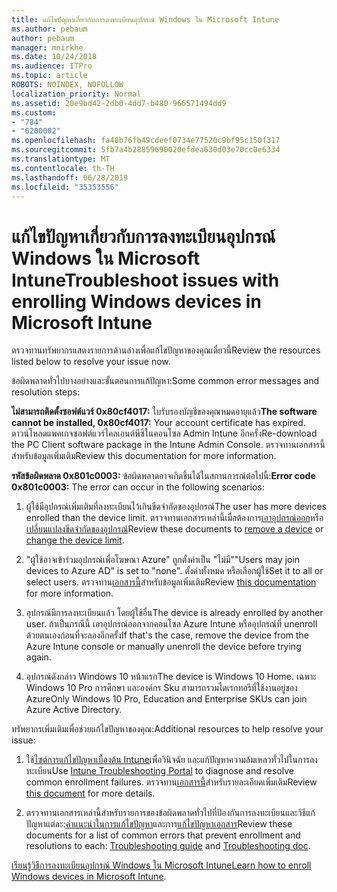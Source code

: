```yaml
---
title: แก้ไขปัญหาเกี่ยวกับการลงทะเบียนอุปกรณ์ Windows ใน Microsoft Intune
ms.author: pebaum
author: pebaum
manager: mnirkhe
ms.date: 10/24/2018
ms.audience: ITPro
ms.topic: article
ROBOTS: NOINDEX, NOFOLLOW
localization_priority: Normal
ms.assetid: 20e9bd42-2db0-4dd7-b480-966571494dd9
ms.custom:
- "784"
- "6200002"
ms.openlocfilehash: fa48b76fb49cdeef0734e77520c9bf95c150f317
ms.sourcegitcommit: 5fb7a4b28859690020efdea630d03e70cc0e6334
ms.translationtype: MT
ms.contentlocale: th-TH
ms.lasthandoff: 06/28/2019
ms.locfileid: "35353556"
---
```

# <a name="troubleshoot-issues-with-enrolling-windows-devices-in-microsoft-intune"></a><span data-ttu-id="a1e7b-102">แก้ไขปัญหาเกี่ยวกับการลงทะเบียนอุปกรณ์ Windows ใน Microsoft Intune</span><span class="sxs-lookup"><span data-stu-id="a1e7b-102">Troubleshoot issues with enrolling Windows devices in Microsoft Intune</span></span>

<span data-ttu-id="a1e7b-103">ตรวจทานทรัพยากรแสดงรายการด้านล่างเพื่อแก้ไขปัญหาของคุณเดี๋ยวนี้</span><span class="sxs-lookup"><span data-stu-id="a1e7b-103">Review the resources listed below to resolve your issue now.</span></span>
  
<span data-ttu-id="a1e7b-104">ข้อผิดพลาดทั่วไปบางอย่างและขั้นตอนการแก้ปัญหา:</span><span class="sxs-lookup"><span data-stu-id="a1e7b-104">Some common error messages and resolution steps:</span></span>
  
 <span data-ttu-id="a1e7b-105">**ไม่สามารถติดตั้งซอฟต์แวร์ 0x80cf4017:** ใบรับรองบัญชีของคุณหมดอายุแล้ว</span><span class="sxs-lookup"><span data-stu-id="a1e7b-105">**The software cannot be installed, 0x80cf4017:** Your account certificate has expired.</span></span> <span data-ttu-id="a1e7b-106">ดาวน์โหลดแพคเกจซอฟต์แวร์ไคลเอนต์พีซีในคอนโซล Admin Intune อีกครั้ง</span><span class="sxs-lookup"><span data-stu-id="a1e7b-106">Re-download the PC Client software package in the Intune Admin Console.</span></span> <span data-ttu-id="a1e7b-107">ตรวจทานเอกสารนี้สำหรับข้อมูลเพิ่มเติม</span><span class="sxs-lookup"><span data-stu-id="a1e7b-107">Review this documentation for more information.</span></span>
  
 <span data-ttu-id="a1e7b-108">**รหัสข้อผิดพลาด 0x801c0003:** ข้อผิดพลาดอาจเกิดขึ้นได้ในสถานการณ์ต่อไปนี้:</span><span class="sxs-lookup"><span data-stu-id="a1e7b-108">**Error code 0x801c0003:** The error can occur in the following scenarios:</span></span>
  
1. <span data-ttu-id="a1e7b-109">ผู้ใช้มีอุปกรณ์เพิ่มเติมที่ลงทะเบียนไว้เกินขีดจำกัดของอุปกรณ์</span><span class="sxs-lookup"><span data-stu-id="a1e7b-109">The user has more devices enrolled than the device limit.</span></span> <span data-ttu-id="a1e7b-110">ตรวจทานเอกสารเหล่านี้เมื่อต้องการ[เอาอุปกรณ์ออก](https://docs.microsoft.com/intune/devices-wipe)หรือ[เปลี่ยนแปลงขีดจำกัดของอุปกรณ์](https://docs.microsoft.com/intune/enrollment-restrictions-set#set-device-limit-restrictions)</span><span class="sxs-lookup"><span data-stu-id="a1e7b-110">Review these documents to [remove a device](https://docs.microsoft.com/intune/devices-wipe) or [change the device limit](https://docs.microsoft.com/intune/enrollment-restrictions-set#set-device-limit-restrictions).</span></span>

2. <span data-ttu-id="a1e7b-111">"ผู้ใช้อาจเข้าร่วมอุปกรณ์เพื่อโฆษณา Azure" ถูกตั้งค่าเป็น "ไม่มี"</span><span class="sxs-lookup"><span data-stu-id="a1e7b-111">"Users may join devices to Azure AD" is set to "none".</span></span> <span data-ttu-id="a1e7b-112">ตั้งค่าทั้งหมด หรือเลือกผู้ใช้</span><span class="sxs-lookup"><span data-stu-id="a1e7b-112">Set it to all or select users.</span></span> <span data-ttu-id="a1e7b-113">ตรวจทาน[เอกสารนี้](https://docs.microsoft.com/azure/active-directory/device-management-azure-portal#configure-device-settings)สำหรับข้อมูลเพิ่มเติม</span><span class="sxs-lookup"><span data-stu-id="a1e7b-113">Review [this documentation](https://docs.microsoft.com/azure/active-directory/device-management-azure-portal#configure-device-settings) for more information.</span></span>

3. <span data-ttu-id="a1e7b-114">อุปกรณ์มีการลงทะเบียนแล้ว โดยผู้ใช้อื่น</span><span class="sxs-lookup"><span data-stu-id="a1e7b-114">The device is already enrolled by another user.</span></span> <span data-ttu-id="a1e7b-115">ถ้าเป็นกรณีนี้ เอาอุปกรณ์ออกจากคอนโซล Azure Intune หรืออุปกรณ์ที่ unenroll ด้วยตนเองก่อนที่จะลองอีกครั้ง</span><span class="sxs-lookup"><span data-stu-id="a1e7b-115">If that's the case, remove the device from the Azure Intune console or manually unenroll the device before trying again.</span></span>

4. <span data-ttu-id="a1e7b-116">อุปกรณ์ดังกล่าว Windows 10 หน้าแรก</span><span class="sxs-lookup"><span data-stu-id="a1e7b-116">The device is Windows 10 Home.</span></span> <span data-ttu-id="a1e7b-117">เฉพาะ Windows 10 Pro การศึกษา และองค์กร Sku สามารถรวมไดเรกทอรีที่ใช้งานอยู่ของ Azure</span><span class="sxs-lookup"><span data-stu-id="a1e7b-117">Only Windows 10 Pro, Education and Enterprise SKUs can join Azure Active Directory.</span></span>

<span data-ttu-id="a1e7b-118">ทรัพยากรเพิ่มเติมเพื่อช่วยแก้ไขปัญหาของคุณ:</span><span class="sxs-lookup"><span data-stu-id="a1e7b-118">Additional resources to help resolve your issue:</span></span>
  
1. <span data-ttu-id="a1e7b-119">ใช้[ไซต์การแก้ไขปัญหาเบื้องต้น Intune](https://devicemanagement.microsoft.com/#blade/Microsoft_Intune_DeviceSettings/TroubleshootBlade)เพื่อวินิจฉัย และแก้ปัญหาความล้มเหลวทั่วไปในการลงทะเบียน</span><span class="sxs-lookup"><span data-stu-id="a1e7b-119">Use [Intune Troubleshooting Portal](https://devicemanagement.microsoft.com/#blade/Microsoft_Intune_DeviceSettings/TroubleshootBlade) to diagnose and resolve common enrollment failures.</span></span> <span data-ttu-id="a1e7b-120">ตรวจทาน[เอกสารนี้](https://docs.microsoft.com/intune/help-desk-operators)สำหรับรายละเอียดเพิ่มเติม</span><span class="sxs-lookup"><span data-stu-id="a1e7b-120">Review [this document](https://docs.microsoft.com/intune/help-desk-operators) for more details.</span></span>

2. <span data-ttu-id="a1e7b-121">ตรวจทานเอกสารเหล่านี้สำหรับรายการของข้อผิดพลาดทั่วไปที่ป้องกันการลงทะเบียนและวิธีแก้ปัญหาแต่ละ:[คำแนะนำในการแก้ไขปัญหา](https://support.microsoft.com/help/4089533/troubleshooting-windows-device-enrollment-problems-in-microsoft-intune)และการ[แก้ไขปัญหาเอกสาร](https://docs.microsoft.com/intune-classic/troubleshoot/troubleshoot-device-enrollment-in-intune)</span><span class="sxs-lookup"><span data-stu-id="a1e7b-121">Review these documents for a list of common errors that prevent enrollment and resolutions to each: [Troubleshooting guide](https://support.microsoft.com/help/4089533/troubleshooting-windows-device-enrollment-problems-in-microsoft-intune) and [Troubleshooting doc](https://docs.microsoft.com/intune-classic/troubleshoot/troubleshoot-device-enrollment-in-intune).</span></span>

<span data-ttu-id="a1e7b-122">[เรียนรู้วิธีการลงทะเบียนอุปกรณ์ Windows ใน Microsoft Intune](https://docs.microsoft.com/intune/windows-enroll)</span><span class="sxs-lookup"><span data-stu-id="a1e7b-122">[Learn how to enroll Windows devices in Microsoft Intune](https://docs.microsoft.com/intune/windows-enroll).</span></span>
